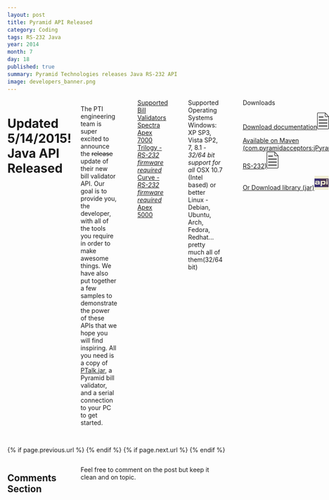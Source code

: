 ```yaml
---
layout: post
title: Pyramid API Released
category: Coding
tags: RS-232 Java
year: 2014
month: 7
day: 18
published: true
summary: Pyramid Technologies releases Java RS-232 API
image: developers_banner.png
---
```


<!-- Content -->
<div class="row">
	<div class="col-md-9 columns">
	<!-- CONTENT HERE -->
	  
<h1>Updated 5/14/2015! Java API Released</h1>

<p>The PTI engineering team is super excited to announce the <strike>release</strike> update of their new bill validator API. Our goal is to provide you, the developer, with all of the tools you require in order to make awesome things. We have also put together a few samples to demonstrate the power of these APIs that we hope you will find inspiring. All you need is a copy of <a href="https://github.com/PyramidTechnologies/jPyramid-RS-232/releases" target="_blank">PTalk.jar</a>, a Pyramid bill validator, and a serial connection to your PC to get started.</p>

<p>&nbsp;</p>

<div class="list-group">
  <a href="#" class="list-group-item active">
Supported Bill Validators
  </a>
  <a href="http://pyramidacceptors.com/spectra_lp/" class="list-group-item">Spectra</a>
  <a href="http://pyramidacceptors.com/apex-7000/" class="list-group-item">Apex 7000</a>
  <a href="http://pyramidacceptors.com/trilogy-series/" class="list-group-item">Trilogy - <i>RS-232 firmware required</i></a>
  <a href="http://pyramidacceptors.com/curve-series/" class="list-group-item">Curve - <i>RS-232 firmware required</i></a>
  <a href="http://pyramidacceptors.com/apex-series/" class="list-group-item">Apex 5000</a>
</div>

<p>&nbsp;</p>

<div class="list-group">
  <a class="list-group-item active">Supported Operating Systems</a>
  <a class="list-group-item">Windows: XP SP3, Vista SP2, 7, 8.1 - <i>32/64 bit support for all</i></a>
  <a class="list-group-item">OSX 10.7 (Intel based) or better</a>
  <a class="list-group-item">Linux - Debian, Ubuntu, Arch, Fedora, Redhat... pretty much all of them(32/64 bit)</a>
</div>

<p>&nbsp;</p>
<div class="list-group">
  <a class="list-group-item active">Downloads</a>  
  <a class="list-group-item media-list" href="/api" target="_blank"> 
    <p>Download documentation<img style="margin-right: 10px;" class="pull-right" src="/img/posts/javadoc_icon.png" alt="javadoc_icon"></p>
  </a>
  <a class="list-group-item media-list" href="http://search.maven.org/" target="_blank"> 
    <p>Available on Maven (com.pyramidacceptors:jPyramid-RS-232)<img style="margin-right: 10px;" class="pull-right" src="/img/posts/javadoc_icon.png" alt="maven_link"></p>
  </a> 
  <a class="list-group-item media-list" href="https://github.com/PyramidTechnologies/jPyramid-RS-232/releases" target="_blank"> 
    <p>Or Download library (jar)<img class="pull-right" src="/img/posts/api_thumb.png" alt="jar_icon" style="width: 32px; height: 32px; margin-right: 7px;"></p>
  </a>    
</div>

<p>&nbsp;</p>

<h2>Neat Stuff</h2>
<p>For our first round of APIs we have targetted the Java platform. Entrepreneurs and developers work on all platforms so we believe that our tools should be held to the same standard. With the library you will be able to develop desktop, console, and web applications without having to hassle with cross-platform drivers.</p>

<p>&nbsp;</p>

<h3>Basic Example</h3>

<p>The simplest example can be constructed with just two lines of code. 
<ol>
<li>Instantiate a PyramidAcceptor</li>
<li>Connect</li>
<li>Done!</li>
</ol>
&nbsp;</p>

<div style="background:#eee; border:1px solid #ccc; padding:5px 10px">
<pre>
<code><em><a id="sample" name="sample"></a>...
// Create instance of bill acceptor and attempt to autodetect the device
PyramidAcceptor</em> acceptor = PyramidAcceptor.valueOfRS232();
<em> 
// Connect! this handles all the hand shaking and starts up the acceptor</em>
acceptor.connect();
...
</em></code>
</pre>
</div>

<p>&nbsp;</p>

<p>Of course, this is just a basic example. You are free to specify your own port name, port configuration, and even configure event handlers.&nbsp;</p>
<p>&nbsp;</p>

<h3>Feature-rich Example</h3>
In this example we set a custom baud, databit, stopbit, parity, and port name. We also show the ability to change the polling rate
and alter the bill enable disable pattern. This allows the master to block certain denominations from accepting.
<div style="background:#eee; border:1px solid #ccc; padding:5px 10px">
<pre>
<code><em><a id="sample" name="sample"></a>...
// Create instance of bill acceptor
acceptor = PyramidAcceptor.valueOfRS232(RS232Configuration.INSTANCE, 
		"COM4", APIConstants.BAUDRATE_9600, APIConstants.DATABITS_7,
		APIConstants.STOPBITS_1, APIConstants.PARITY_EVEN);		
// Connect! this handles all the handsahking
acceptor.connect();

// Set poll rate to 50 ms
acceptor.setPollRate(50);

// Enable only bills 1 and 2
RS232Configuration.INSTANCE.setEnableMask(0x3);
...
</em></code>
</pre>
</div>
<p>The demonstrates the configuration parameters for a PyramidAcceptor object as well as the bill enable masking.&nbsp;</p>

<p>&nbsp;</p>

<h2>Applet Sample</h2>
<div class="well well-lg">
<p><a href="/api/demo" target="_blank"><img rel="tooltip" title="Click to try live demo" target="_blank" alt="pyramid_api_applet_sample.png" class="right" src="/img/posts/pyramid_api_applet_sample.png" href="api/demo" /></a></p>
</div>
<p>With the example we demonstrate a simple applet that charges money for access to a service. In this case it is a silly count bot that counts words on a web page. With a little time you could adapt this to create a kiosk that serves YouTube videos, music, or any other timed service that you would like to sell</p>

<p>This example demonstrates the event support and device autodetection available with our API.</p><br>
<br>
<div class="panel panel-info">
<div class="panel-heading">Code</div>
<div class="panel-body">
<p>A working sample is available <a href="/api/demo" rel="tooltip" title="Java API Sample - Applet" target="_blank">here</a>.</p>
<p>The source code for this sample is available <a href="https://github.com/PyramidTechnologies/Java-API-applet-sample" rel="tooltip" title="Java API Sample - Applet" target="_blank">here</a>.</p>
<div class="alert alert-danger">This requires a bill validator and serial connection between your PC and the bill validator.</div>
  </div>
</div>

<h2>Desktop Sample</h2>
<div class="well well-lg">
<p><img alt="pyramid_api_desktop_sample.png" class="right" src="/img/posts/pyramid_api_desktop_sample.png" /></p>
</div>
<p>This is a more traditional example based on a JFrame. This simply enables the bill validator and reports and event or state change. This sample is good for debugging your application to ensure that your product idea will be rock-solid.</p>

<div class="panel panel-info">
<div class="panel-heading">Code</div>
<div class="panel-body">
The source code for this sample is available <a href="https://github.com/PyramidTechnologies/Java-API-desktop-sample" rel="tooltip" title="Java API Sample - Desktop" target="_blank">here</a>.</p></p>
<div class="alert alert-danger">This requires a bill validator and serial connection between your PC and the bill validator.</div>
  </div>
</div>
<h2>Your Input Welcome</h2>

<p>Here at Pyramid Technologies we value customer ideas and innovation. 
<br>If you require a functionality that our API is not providing, feel free to <a href="https://github.com/PyramidTechnologies/Feedback/issues/new">let us know</a>.</p>

<p>&nbsp;</p>

<p>&nbsp;</p>

<p>&nbsp;</p>
	  
	  
	<!-- END CONTENT-->  
	</div>
</div> 

<div class="row">
	<div class="span3 columns">&nbsp;</div>
	<div class="span6 column">
			<p class="pull-right">{% if page.previous.url %} <a href="{{page.previous.url}}" title="Previous Post: {{page.previous.title}}"><i class="icon-chevron-left"></i></a> 	{% endif %}   {% if page.next.url %} 	<a href="{{page.next.url}}" title="Next Post: {{page.next.title}}"><i class="icon-chevron-right"></i></a> 	{% endif %} </p>  
	</div>
</div>
	
<div class="row">	
    <div class="span9 columns">    
		<h2>Comments Section</h2>
	    <p>Feel free to comment on the post but keep it clean and on topic.</p>	
		<div id="disqus_thread"></div>
		<script type="text/javascript">
			/* * * CONFIGURATION VARIABLES: EDIT BEFORE PASTING INTO YOUR WEBPAGE * * */
			var disqus_shortname = 'ptidevelopers'; // required: replace example with your forum shortname
			var disqus_identifier = '{{ page.url }}';
			var disqus_url = 'http://pyramidtechnologies.github.com{{ page.url }}';
 
			
			/* * * DON'T EDIT BELOW THIS LINE * * */
			(function() {
				var dsq = document.createElement('script'); dsq.type = 'text/javascript'; dsq.async = true;
				dsq.src = 'http://' + disqus_shortname + '.disqus.com/embed.js';
				(document.getElementsByTagName('head')[0] || document.getElementsByTagName('body')[0]).appendChild(dsq);
			})();
		</script>
		<noscript>Please enable JavaScript to view the <a href="http://disqus.com/?ref_noscript">comments powered by Disqus.</a></noscript>
		<a href="http://disqus.com" class="dsq-brlink">blog comments powered by <span class="logo-disqus">Disqus</span></a>
	</div>
</div>

<!-- Twitter -->
<script>!function(d,s,id){var js,fjs=d.getElementsByTagName(s)[0];if(!d.getElementById(id)){js=d.createElement(s);js.id=id;js.src="//platform.twitter.com/widgets.js";fjs.parentNode.insertBefore(js,fjs);}}(document,"script","twitter-wjs");</script>

<!-- Google + -->
<script type="text/javascript">
  (function() {
    var po = document.createElement('script'); po.type = 'text/javascript'; po.async = true;
    po.src = 'https://apis.google.com/js/plusone.js';
    var s = document.getElementsByTagName('script')[0]; s.parentNode.insertBefore(po, s);
  })();
</script>
